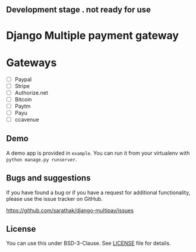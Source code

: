 ## Development stage . not ready for use 


# Django Multiple payment gateway 


# Gateways
-[ ] Paypal
-[ ] Stripe
-[ ] Authorize.net
-[ ] Bitcoin
-[ ] Paytm
-[ ] Payu
-[ ] ccavenue

Demo
----

A demo app is provided in `example`. You can run it from your virtualenv with `python manage.py runserver`.


Bugs and suggestions
--------------------

If you have found a bug or if you have a request for additional functionality, please use the issue tracker on GitHub.

https://github.com/sarathak/django-multipay/issues


License
-------

You can use this under BSD-3-Clause. See [LICENSE](../blob/master/LICENSE) file for details.